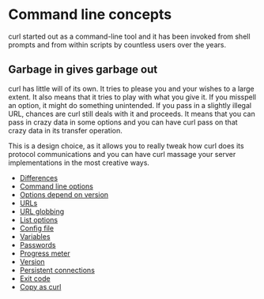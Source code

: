 # Command line concepts

curl started out as a command-line tool and it has been invoked from shell
prompts and from within scripts by countless users over the years.

## Garbage in gives garbage out

curl has little will of its own. It tries to please you and your wishes to a
large extent. It also means that it tries to play with what you give it. If
you misspell an option, it might do something unintended. If you pass in a
slightly illegal URL, chances are curl still deals with it and proceeds. It
means that you can pass in crazy data in some options and you can have curl
pass on that crazy data in its transfer operation.

This is a design choice, as it allows you to really tweak how curl does its
protocol communications and you can have curl massage your server
implementations in the most creative ways.

  * [Differences](differences.md)
  * [Command line options](options.md)
  * [Options depend on version](versions.md)
  * [URLs](urls/README.md)
  * [URL globbing](globbing.md)
  * [List options](listopts.md)
  * [Config file](configfile.md)
  * [Variables](variables.md)
  * [Passwords](passwords.md)
  * [Progress meter](progressmeter.md)
  * [Version](curlver.md)
  * [Persistent connections](persist.md)
  * [Exit code](exitcode.md)
  * [Copy as curl](copyas.md)
